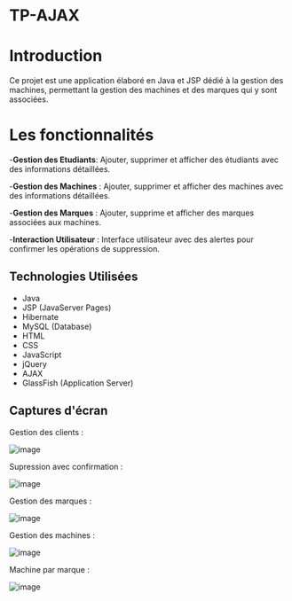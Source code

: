 # TP-AJAX
# Introduction 

Ce projet est une application élaboré en Java et JSP dédié à la gestion des machines, permettant la gestion des machines et des marques qui y sont associées. 

# Les fonctionnalités 

-**Gestion des Etudiants**: Ajouter, supprimer et afficher des étudiants avec des informations détaillées.

-**Gestion des Machines** : Ajouter, supprimer et afficher des machines avec des informations détaillées.

-**Gestion des Marques** : Ajouter, supprime et afficher des marques associées aux machines.

-**Interaction Utilisateur** : Interface utilisateur  avec des alertes pour confirmer les opérations de suppression.

## Technologies Utilisées
- Java
- JSP (JavaServer Pages)
- Hibernate
- MySQL (Database)
- HTML
- CSS
- JavaScript
- jQuery
- AJAX
- GlassFish (Application Server)

## Captures d'écran

Gestion des clients : 

![image](https://github.com/nainiaasmaa/TP-AJAX/assets/147659638/ce58b911-4971-4c3e-bee5-88fbe3e7770f)

Supression avec confirmation :

![image](https://github.com/nainiaasmaa/TP-AJAX/assets/147659638/5205b785-8bed-4b62-9ccd-a75df7b55221)

Gestion des marques :

![image](https://github.com/nainiaasmaa/TP-AJAX/assets/147659638/02ea004d-2677-451f-ad57-cfb7f240ca88)

Gestion des machines :

![image](https://github.com/nainiaasmaa/TP-AJAX/assets/147659638/5b98629f-a07d-4583-898f-033eb5706f92)

Machine par marque : 

![image](https://github.com/nainiaasmaa/TP-AJAX/assets/147659638/171819ac-87c9-4b38-9d95-f9a9e14c8931)

